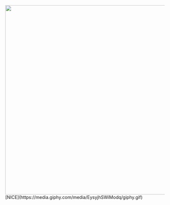 <img src="https://media.giphy.com/media/de5bARu0SsXiU/giphy.gif" width="600"/>
[NICE](https://media.giphy.com/media/EysyjhSWiModq/giphy.gif)
